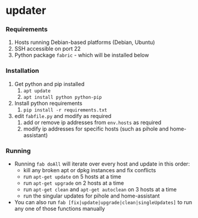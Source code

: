 # updater

### Requirements
1. Hosts running Debian-based platforms (Debian, Ubuntu)
2. SSH accessible on port 22
3. Python package `fabric` - which will be installed below
### Installation
 1. Get python and pip installed
	1. `apt update`
	2. `apt install python python-pip`
 2. Install python requirements
	 1.	`pip install -r requirements.txt`
 3. edit `fabfile.py` and modify as required
	 1. add or remove ip addresses from `env.hosts` as required
	 2. modify ip addresses for specific hosts (such as pihole and home-assistant)
 
### Running
- Running `fab doAll` will iterate over every host and update in this order:
	- kill any broken apt or dpkg instances and fix conflicts
	- run `apt-get update` on 5 hosts at a time
	- run `apt-get upgrade` on 2 hosts at a time
	- run `apt-get clean` and `apt-get autoclean` on 3 hosts at a time
	- run the singular updates for pihole and home-assistant
- You can also run `fab [fix|update|upgrade|clean|singleUpdates]` to run any one of those functions manually
